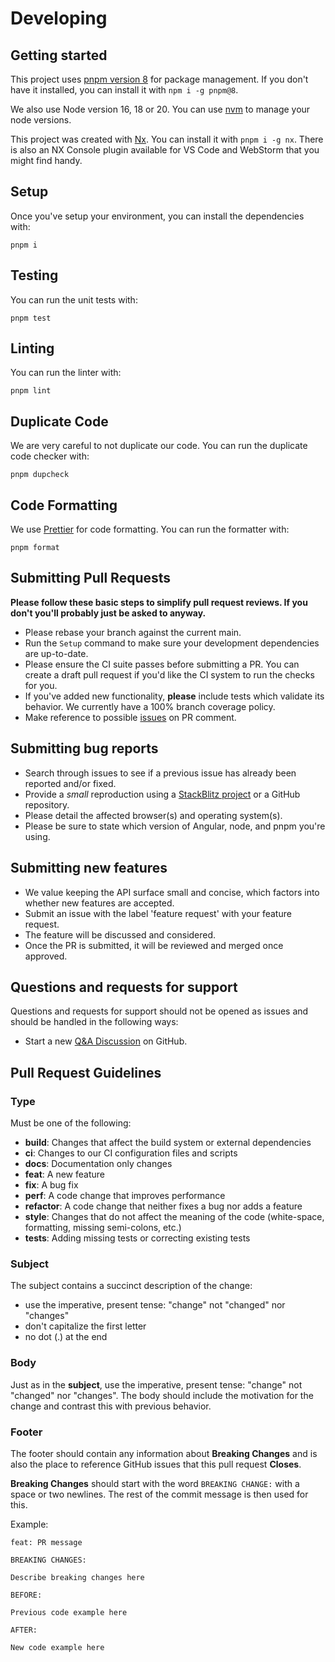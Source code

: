 # Developing

## Getting started

This project uses [pnpm version 8](https://pnpm.io/) for package management. If you don't have it installed, you can install it with `npm i -g pnpm@8`.

We also use Node version 16, 18 or 20. You can use [nvm](https://github.com/nvm-sh/nvm) to manage your node versions.

This project was created with [Nx](https://nx.dev). You can install it with `pnpm i -g nx`. There is also an NX Console plugin available for VS Code and WebStorm that you might find handy.

## Setup

Once you've setup your environment, you can install the dependencies with:

```shell
pnpm i
```

## Testing

You can run the unit tests with:

```shell
pnpm test
```

## Linting

You can run the linter with:

```shell
pnpm lint
```

## Duplicate Code

We are very careful to not duplicate our code. You can run the duplicate code checker with:

```shell
pnpm dupcheck
```

## Code Formatting

We use [Prettier](https://prettier.io/) for code formatting. You can run the formatter with:

```shell
pnpm format
```

## Submitting Pull Requests

**Please follow these basic steps to simplify pull request reviews. If you don't you'll probably just be asked to anyway.**

- Please rebase your branch against the current main.
- Run the `Setup` command to make sure your development dependencies are up-to-date.
- Please ensure the CI suite passes before submitting a PR. You can create a draft pull request if you'd like the CI system to run the checks for you.
- If you've added new functionality, **please** include tests which validate its behavior. We currently have a 100% branch coverage policy.
- Make reference to possible [issues](https://github.com/DaveMBush/dynamic-ngrx-test/issues) on PR comment.

## Submitting bug reports

- Search through issues to see if a previous issue has already been reported and/or fixed.
- Provide a _small_ reproduction using a [StackBlitz project](https://stackblitz.com/) or a GitHub repository.
- Please detail the affected browser(s) and operating system(s).
- Please be sure to state which version of Angular, node, and pnpm you're using.

## Submitting new features

- We value keeping the API surface small and concise, which factors into whether new features are accepted.
- Submit an issue with the label 'feature request' with your feature request.
- The feature will be discussed and considered.
- Once the PR is submitted, it will be reviewed and merged once approved.

## Questions and requests for support

Questions and requests for support should not be opened as issues and should be handled in the following ways:

- Start a new [Q&A Discussion](https://github.com/DaveMBush/dynamic-ngrx-test/discussions/categories/q-a) on GitHub.

## <a name="commit"></a> Pull Request Guidelines

### Type

Must be one of the following:

- **build**: Changes that affect the build system or external dependencies
- **ci**: Changes to our CI configuration files and scripts
- **docs**: Documentation only changes
- **feat**: A new feature
- **fix**: A bug fix
- **perf**: A code change that improves performance
- **refactor**: A code change that neither fixes a bug nor adds a feature
- **style**: Changes that do not affect the meaning of the code (white-space, formatting, missing semi-colons, etc.)
- **tests**: Adding missing tests or correcting existing tests

### Subject

The subject contains a succinct description of the change:

- use the imperative, present tense: "change" not "changed" nor "changes"
- don't capitalize the first letter
- no dot (.) at the end

### Body

Just as in the **subject**, use the imperative, present tense: "change" not "changed" nor "changes".
The body should include the motivation for the change and contrast this with previous behavior.

### Footer

The footer should contain any information about **Breaking Changes** and is also the place to reference GitHub issues that this pull request **Closes**.

**Breaking Changes** should start with the word `BREAKING CHANGE:` with a space or two newlines. The rest of the commit message is then used for this.

Example:

```
feat: PR message

BREAKING CHANGES:

Describe breaking changes here

BEFORE:

Previous code example here

AFTER:

New code example here
```
